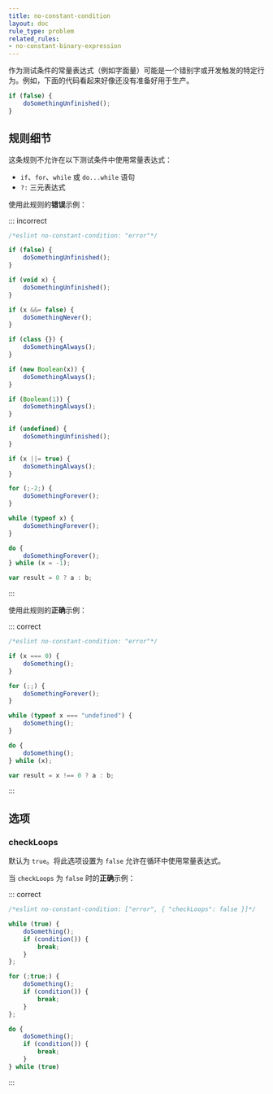 ```yaml
---
title: no-constant-condition
layout: doc
rule_type: problem
related_rules:
- no-constant-binary-expression
---
```


作为测试条件的常量表达式（例如字面量）可能是一个错别字或开发触发的特定行为。例如，下面的代码看起来好像还没有准备好用于生产。

```js
if (false) {
    doSomethingUnfinished();
}
```

## 规则细节

这条规则不允许在以下测试条件中使用常量表达式：

* `if`、`for`、`while` 或 `do...while` 语句
* `?:` 三元表达式

使用此规则的**错误**示例：

::: incorrect

```js
/*eslint no-constant-condition: "error"*/

if (false) {
    doSomethingUnfinished();
}

if (void x) {
    doSomethingUnfinished();
}

if (x &&= false) {
    doSomethingNever();
}

if (class {}) {
    doSomethingAlways();
}

if (new Boolean(x)) {
    doSomethingAlways();
}

if (Boolean(1)) {
    doSomethingAlways();
}

if (undefined) {
    doSomethingUnfinished();
}

if (x ||= true) {
    doSomethingAlways();
}

for (;-2;) {
    doSomethingForever();
}

while (typeof x) {
    doSomethingForever();
}

do {
    doSomethingForever();
} while (x = -1);

var result = 0 ? a : b;
```

:::

使用此规则的**正确**示例：

::: correct

```js
/*eslint no-constant-condition: "error"*/

if (x === 0) {
    doSomething();
}

for (;;) {
    doSomethingForever();
}

while (typeof x === "undefined") {
    doSomething();
}

do {
    doSomething();
} while (x);

var result = x !== 0 ? a : b;
```

:::

## 选项

### checkLoops

默认为 `true`。将此选项设置为 `false` 允许在循环中使用常量表达式。

当 `checkLoops` 为 `false` 时的**正确**示例：

::: correct

```js
/*eslint no-constant-condition: ["error", { "checkLoops": false }]*/

while (true) {
    doSomething();
    if (condition()) {
        break;
    }
};

for (;true;) {
    doSomething();
    if (condition()) {
        break;
    }
};

do {
    doSomething();
    if (condition()) {
        break;
    }
} while (true)
```

:::
